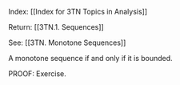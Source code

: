 Index: [[Index for 3TN Topics in Analysis]]

Return: [[3TN.1. Sequences]]

See: [[3TN. Monotone Sequences]]

A monotone sequence if and only if it is bounded.

PROOF: Exercise.

